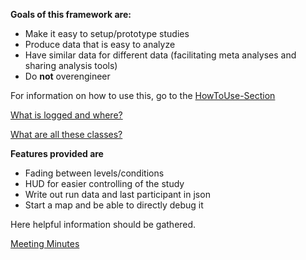 **Goals of this framework are:**
* Make it easy to setup/prototype studies
* Produce data that is easy to analyze
* Have similar data for different data (facilitating meta analyses and sharing analysis tools)
* Do **not** overengineer

For information on how to use this, go to the [HowToUse-Section](HowToUse)

[What is logged and where?](Logging)

[What are all these classes?](Architecture)

**Features provided are**
* Fading between levels/conditions
* HUD for easier controlling of the study
* Write out run data and last participant in json
* Start a map and be able to directly debug it

Here helpful information should be gathered.

[Meeting Minutes](meeting-minutes)